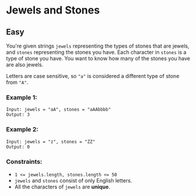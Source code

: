 # Jewels and Stones
## Easy
You're given strings `jewels` representing the types of stones that are jewels, and `stones` representing the stones you have. Each character in `stones` is a type of stone you have. You want to know how many of the stones you have are also jewels.

Letters are case sensitive, so `"a"` is considered a different type of stone from `"A"`.

### Example 1:
```
Input: jewels = "aA", stones = "aAAbbbb"
Output: 3
```

### Example 2:
```
Input: jewels = "z", stones = "ZZ"
Output: 0
```

### Constraints:
- `1 <= jewels.length, stones.length <= 50`
- `jewels` and `stones` consist of only English letters.
- All the characters of `jewels` are **unique**.